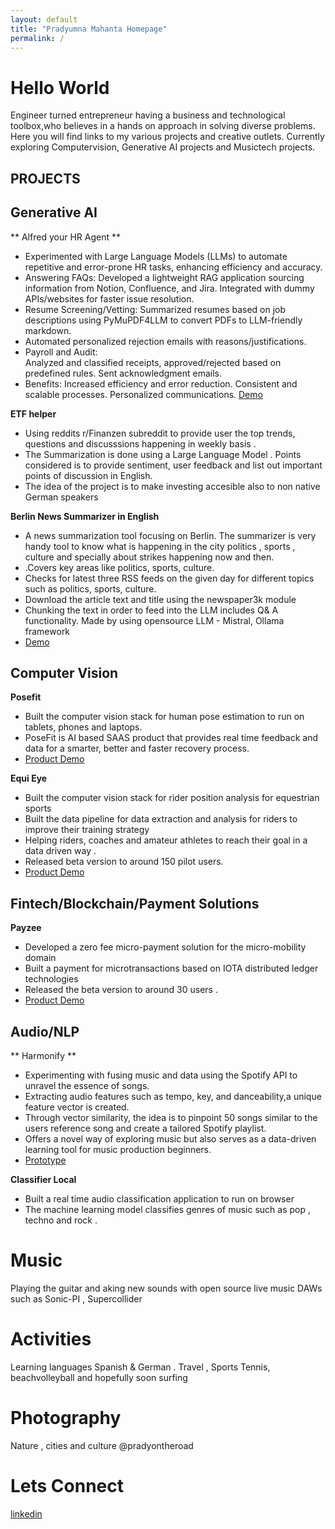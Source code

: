 ```yaml
---
layout: default
title: "Pradyumna Mahanta Homepage"
permalink: /
---
```

# Hello World 
Engineer turned entrepreneur having a business and technological toolbox,who believes in a hands on approach in solving diverse problems. Here you will find links to my various projects and creative outlets. Currently exploring Computervision, Generative AI projects and Musictech projects.

## PROJECTS
## Generative AI 
** Alfred your HR Agent ** 
- Experimented with Large Language Models (LLMs) to automate repetitive and error-prone HR tasks, enhancing efficiency and accuracy.
- Answering FAQs:
 Developed a lightweight RAG application sourcing information from Notion, Confluence, and Jira.
 Integrated with dummy APIs/websites for faster issue resolution.
- Resume Screening/Vetting:
  Summarized resumes based on job descriptions using PyMuPDF4LLM to convert PDFs to LLM-friendly markdown.
- Automated personalized rejection emails with reasons/justifications.
- Payroll and Audit:  
  Analyzed and classified receipts, approved/rejected based on predefined rules.
  Sent acknowledgment emails.
- Benefits:
  Increased efficiency and error reduction.
  Consistent and scalable processes.
  Personalized communications.
  [Demo](https://youtube.com/shorts/ZesDc_Fj5Zo)

**ETF helper**
- Using reddits r/Finanzen subreddit to provide user the top trends, questions and discusssions happening in weekly basis .
- The Summarization is done using a Large Language Model . Points considered is to provide sentiment, user feedback and list out important points of discussion in English.
- The idea of the project is to make investing accesible also to non native German speakers
  

**Berlin News Summarizer in English**
- A news summarization tool focusing on Berlin. The summarizer is very handy tool to know what is happening in the city politics , sports , culture and specially about strikes happening now and then.
- .Covers key areas like politics, sports, culture.
-  Checks for latest three RSS feeds on the given day for different topics such as politics, sports, culture.
-  Download the article text and title using the newspaper3k module
-   Chunking the text in order to feed into the LLM includes Q& A functionality. Made by using opensource LLM - Mistral, Ollama framework
-   [Demo](https://www.youtube.com/watch?v=qE8xH1tLSwM&t=8s)


## Computer Vision 
**Posefit**
 - Built the computer vision stack for human pose estimation to run on tablets, phones and laptops.
 - PoseFit is AI based SAAS product that provides real time feedback and data for a smarter, better and faster recovery process. 
 - [Product Demo](https://www.youtube.com/watch?v=NESL6rhN8Vg)
 
**Equi Eye**
 - Built the computer vision stack for rider position analysis for equestrian sports 
 - Built the data pipeline for data extraction and analysis for riders to improve their training strategy 
 - Helping riders, coaches and amateur athletes to reach their goal in a data driven way . 
 - Released beta version to around 150 pilot users. 
 - [Product Demo ](https://youtu.be/Aiu4LuMbUPc)
 
## Fintech/Blockchain/Payment Solutions 
**Payzee**
 - Developed a zero fee micro-payment solution for the micro-mobility domain 
 - Built a payment for microtransactions based on IOTA distributed ledger technologies 
 - Released the beta version to around 30 users . 
 - [Product Demo ](https://youtu.be/daJWRMCCjts)
 
## Audio/NLP 
** Harmonify ** 
- Experimenting with fusing music and data using the Spotify API to unravel the essence of songs.
- Extracting audio features such as tempo, key, and danceability,a unique feature vector is created.
- Through vector similarity, the idea is to pinpoint 50 songs similar to the users reference song and create a tailored Spotify playlist.
- Offers a novel way of exploring music but also serves as a data-driven learning tool for music production beginners.
- [Prototype](https://www.linkedin.com/posts/pradyumna-mahanta-0ba09815_opensource-software-spotify-activity-7056514678167883776-8njs?utm_source=share&utm_medium=member_desktop)
  
**Classifier Local**
 - Built a real time audio classification application to run on browser 
 - The machine learning model classifies genres of music such as pop , techno and rock . 

# Music

Playing the guitar and  aking new sounds with open source live music DAWs such as Sonic-PI , Supercollider 

# Activities

Learning languages Spanish & German . Travel , Sports Tennis, beachvolleyball and hopefully soon surfing

# Photography 

Nature , cities and culture @pradyontheroad

# Lets Connect
[linkedin](https://www.linkedin.com/in/pradyumna-mahanta-0ba09815/)
